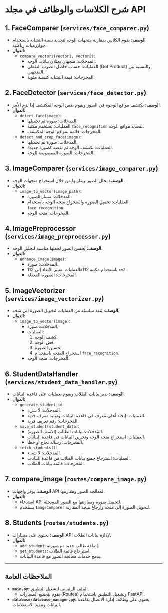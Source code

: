 # شرح الكلاسات والوظائف في مجلد API

## **1. FaceComparer (`services/face_comparer.py`)**

- **الوصف:**
  يقوم الكلاس بمقارنة متجهات الوجه لتحديد نسبة التشابه باستخدام خوارزميات رياضية.
- **الدوال:**
  - `compare_vectors(vector1, vector2)`:
    - المدخلات: متجهان يمثلان بيانات الوجه.
    - العمليات: حساب حاصل الضرب النقطي (Dot Product) والنسبية بين المتجهين.
    - المخرجات: قيمة التشابه كنسبة مئوية.

## **2. FaceDetector (`services/face_detector.py`)**

- **الوصف:**
  يكتشف مواقع الوجوه في الصور ويقوم بقص الوجه المكتشف إذا لزم الأمر.
- **الدوال:**
  - `detect_face(image)`:
    - المدخلات: صورة تم تحميلها.
    - العمليات: تستخدم مكتبة `face_recognition` لتحديد مواقع الوجه.
    - المخرجات: قائمة بمواقع الوجه المكتشف.
  - `detect_and_crop_face(image)`:
    - المدخلات: صورة تم تحميلها.
    - العمليات: تكتشف الوجه ثم تقصه كصورة جديدة.
    - المخرجات: الصورة المقصوصة للوجه.

## **3. ImageComparer (`services/image_comparer.py`)**

- **الوصف:**
  يحلل الصور ويقارنها من خلال استخراج متجهات الوجه.
- **الدوال:**
  - `image_to_vector(image_path)`:
    - المدخلات: مسار الصورة.
    - العمليات: تحميل الصورة واستخراج متجه الوجه باستخدام `face_recognition`.
    - المخرجات: متجه الوجه.

## **4. ImagePreprocessor (`services/image_preprocessor.py`)**

- **الوصف:**
  يُحسن الصور لجعلها مناسبة لتحليل الوجه.
- **الدوال:**
  - `enhance_image(image)`:
    - المدخلات: صورة.
    - العمليات: تغيير الأبعاد إلى 112x112 باستخدام مكتبة `cv2`.
    - المخرجات: الصورة المعدلة.

## **5. ImageVectorizer (`services/image_vectorizer.py`)**

- **الوصف:**
  يُنفذ سلسلة من العمليات لتحويل الصورة إلى متجه.
- **الدوال:**
  - `image_to_vector(image)`:
    - المدخلات: صورة.
    - العمليات:
      1. كشف الوجه.
      2. قص الوجه.
      3. تحسين الصورة.
      4. استخراج المتجه باستخدام `face_recognition`.
    - المخرجات: متجه الوجه.

## **6. StudentDataHandler (`services/student_data_handler.py`)**

- **الوصف:**
  يدير بيانات الطلاب ويقوم بعمليات على قاعدة البيانات.
- **الدوال:**
  - `generate_student_id`:
    - المدخلات: لا شيء.
    - العمليات: إيجاد أعلى معرف في قاعدة البيانات وتوليد معرف جديد.
    - المخرجات: رقم تعريف فريد.
  - `save_student(student_data)`:
    - المدخلات: بيانات الطالب (الاسم، الصورة).
    - العمليات: استخراج متجه الوجه وتخزين البيانات في قاعدة البيانات.
    - المخرجات: رسالة نجاح أو خطأ.
  - `fetch_students()`:
    - المدخلات: لا شيء.
    - العمليات: استرجاع جميع بيانات الطلاب من قاعدة البيانات.
    - المخرجات: قائمة بيانات الطلاب.

## **7. compare_image (`routes/compare_image.py`)**

- **الوصف:**
  يوفر واجهات API لمعالجة الصور ومقارنتها.
- **الدوال:**
  - استدعاء API لتحميل صورة ومقارنتها مع الصور المسجلة.
  - يستخدم `ImageComparer` لتحويل الصورة إلى متجه وإرجاع نتيجة المقارنة.

## **8. Students (`routes/students.py`)**

- **الوصف:**
  يحتوي على مسارات API لإدارة بيانات الطلاب.
- **الدوال:**
  - `add_student`: إضافة طالب جديد مع صورته.
  - `get_students`: استرجاع قائمة الطلاب.
  - يدمج خدمات معالجة الصور مع قاعدة البيانات.

---

## **الملاحظات العامة**

- **`main.py`:** الملف الرئيسي لتشغيل التطبيق.
  - يقوم بتجميع المسارات (Routes) وتشغيل التطبيق باستخدام FastAPI.
- **`database/database_manager.py`:** يحتوي على وظائف إدارة الاتصال بقاعدة البيانات وتنفيذ الاستعلامات.
